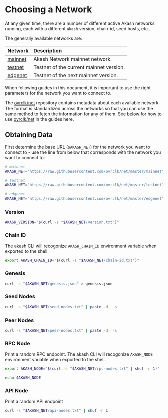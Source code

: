 # Choosing a Network

At any given time, there are a number of different active Akash networks running, each with a different `akash` version, chain-id, seed hosts, etc...

The generally available networks are:

| Network | Description |
| :--- | :--- |
| [mainnet](https://github.com/ovrclk/net/tree/master/mainnet) | Akash Network mainnet network. |
| [testnet](https://github.com/ovrclk/net/tree/master/testnet) | Testnet of the current mainnet version. |
| [edgenet](https://github.com/ovrclk/net/tree/master/edgenet) | Testnet of the next mainnet version. |

When following guides in this document, it is important to use the right parameters for the network you want to connect to.

The [ovrclk/net](https://github.com/ovrclk/net) repository contains metadata about each available network. The format is standardized across the networks so that you can use the same method to fetch the information for any of them. See [below](version.md#obtaining-the-data) for how to use [ovrclk/net](https://github.com/ovrclk/net) in the guides here.

## Obtaining Data

First determine the base URL \(`$AKASH_NET`\) for the network you want to connect to - use the line from below that corresponds with the network you want to connect to:

```bash
# mainnet
AKASH_NET="https://raw.githubusercontent.com/ovrclk/net/master/mainnet"

# testnet
AKASH_NET="https://raw.githubusercontent.com/ovrclk/net/master/testnet"

# edgenet
AKASH_NET="https://raw.githubusercontent.com/ovrclk/net/master/edgenet"
```

### Version

```bash
AKASH_VERSION="$(curl -s "$AKASH_NET/version.txt")"
```

### Chain ID

The akash CLI will recogonize `AKASH_CHAIN_ID` environment variable when exported to the shell.

```bash
export AKASH_CHAIN_ID="$(curl -s "$AKASH_NET/chain-id.txt")"
```

### Genesis

```bash
curl -s "$AKASH_NET/genesis.json" > genesis.json
```

### Seed Nodes

```bash
curl -s "$AKASH_NET/seed-nodes.txt" | paste -d, -s
```

### Peer Nodes

```bash
curl -s "$AKASH_NET/peer-nodes.txt" | paste -d, -s
```

### RPC Node

Print a random RPC endpoint. The akash CLI will recogonize `AKASH_NODE` environment variable when exported to the shell.

```bash
export AKASH_NODE="$(curl -s "$AKASH_NET/rpc-nodes.txt" | shuf -n 1)"

echo $AKASH_NODE
```

### API Node

Print a random API endpoint

```bash
curl -s "$AKASH_NET/api-nodes.txt" | shuf -n 1
```

